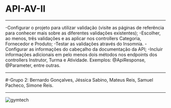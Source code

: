 # API-AV-II

<hr>

-Configurar o projeto para utilizar validação (visite as páginas de referência para conhecer mais sobre as diferentes validações existentes);
-Escolher, ao menos, três validações e as aplicar nos controllers Categoria, Fornecedor e Produto;
-Testar as validações através do Insomnia.
-Configurar as informações do cabeçalho da documentação da API;
-Incluir informações adicionais em pelo menos dois métodos nos endpoints dos controllers Instrutor, Turma e Atividade. Exemplos: @ApiResponse, @Parameter, entre outras.

<hr>

#-Grupo 2: Bernardo Gonçalves, Jéssica Sabino, Mateus Reis, Samuel Pacheco, Simone Reis.

<hr>

![gymtech](https://user-images.githubusercontent.com/87822546/171026544-bfb4db09-4d72-4593-b642-cba7cfc03cf4.jpg)
